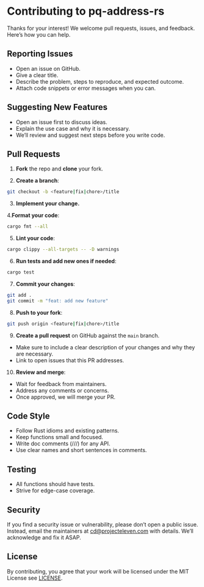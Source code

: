 # Contributing to pq-address-rs

Thanks for your interest! We welcome pull requests, issues, and feedback. Here’s how you can help.

## Reporting Issues

- Open an issue on GitHub.
- Give a clear title.
- Describe the problem, steps to reproduce, and expected outcome.
- Attach code snippets or error messages when you can.

## Suggesting New Features

- Open an issue first to discuss ideas.
- Explain the use case and why it is necessary.
- We’ll review and suggest next steps before you write code.

## Pull Requests

1. **Fork** the repo and **clone** your fork.

2. **Create a branch**:

```bash
git checkout -b <feature|fix|chore>/title
```

3. **Implement your change.**

4.**Format your code**:

```bash
cargo fmt --all
```

5. **Lint your code**:

```bash
cargo clippy --all-targets -- -D warnings
```

6. **Run tests and add new ones if needed**:

```bash
cargo test
```

7. **Commit your changes**:

```bash
git add .
git commit -m "feat: add new feature"
```

8. **Push to your fork**:

```bash
git push origin <feature|fix|chore>/title
```

9. **Create a pull request** on GitHub against the `main` branch.

- Make sure to include a clear description of your changes and why they are necessary.
- Link to open issues that this PR addresses.

10. **Review and merge**:

- Wait for feedback from maintainers.
- Address any comments or concerns.
- Once approved, we will merge your PR.

## Code Style

- Follow Rust idioms and existing patterns.
- Keep functions small and focused.
- Write doc comments (///) for any API.
- Use clear names and short sentences in comments.

## Testing

- All functions should have tests.
- Strive for edge-case coverage.

## Security

If you find a security issue or vulnerability, please don’t open a public issue. Instead, email the maintainers at cd@projecteleven.com with details. We’ll acknowledge and fix it ASAP.

## License

By contributing, you agree that your work will be licensed under the MIT License see [LICENSE](LICENSE).
